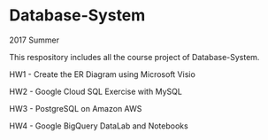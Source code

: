 # Database-System
2017 Summer

This respository includes all the course project of Database-System.

HW1 - Create the ER Diagram using Microsoft Visio

HW2 - Google Cloud SQL Exercise with MySQL

HW3 - PostgreSQL on Amazon AWS

HW4 - Google BigQuery DataLab and Notebooks
